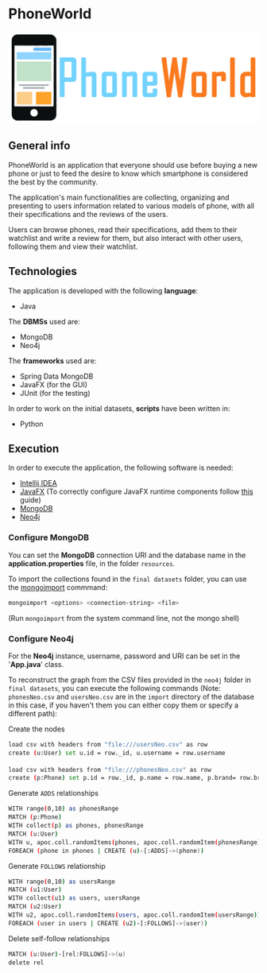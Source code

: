 # PhoneWorld

![alt text](https://github.com/FrankMartoccia/phoneworld/blob/master/src/main/resources/logo-3.png)

## General info

PhoneWorld is an application that everyone should use before buying a new
phone or just to feed the desire to know which smartphone is considered the best
by the community.

The application's main functionalities are collecting, organizing and presenting to
users information related to various models of phone, with
all their specifications and the reviews of the users.

Users can browse phones, read their specifications, add them to their watchlist
and write a review for them, but also interact with other users, following them
and view their watchlist.

## Technologies
The application is developed with the following **language**:
* Java

The **DBMSs** used are:
* MongoDB
* Neo4j

The **frameworks** used are:
* Spring Data MongoDB
* JavaFX (for the GUI)
* JUnit (for the testing)

In order to work on the initial datasets, **scripts** have been written in:
* Python

## Execution

In order to execute the application, the following software is needed: 

* [Intellij IDEA](https://www.jetbrains.com/idea/download/) 
* [JavaFX](https://openjfx.io/) (To correctly configure JavaFX runtime components follow [this](https://ashley-tharp.medium.com/solved-error-javafx-runtime-components-are-missing-and-are-required-to-run-this-application-ec4779eb796d) guide) 
* [MongoDB](https://www.mongodb.com/try/download/community)
* [Neo4j](https://neo4j.com/download/) 

### Configure MongoDB

You can set the **MongoDB** connection URI and the database name in the **application.properties** file, in the folder `resources`.

To import the collections found in the `final datasets` folder, you can use the [mongoimport](https://www.mongodb.com/docs/database-tools/mongoimport/#mongodb-binary-bin.mongoimport) commmand: 
```sh
mongoimport <options> <connection-string> <file>
```
(Run `mongoimport` from the system command line, not the mongo shell)

### Configure Neo4j

For the **Neo4j** instance, username, password and URI can be set in the '**App.java**' class. 

To reconstruct the graph from the CSV files provided in the `neo4j` folder in `final datasets`, you can execute the following commands (Note: `phonesNeo.csv` and `usersNeo.csv` are in the `import` directory of the database in this case, if you haven't them you can either copy them or specify a different path): 

Create the nodes

```sh
load csv with headers from "file:///usersNeo.csv" as row    
create (u:User) set u.id = row._id, u.username = row.username

load csv with headers from "file:///phonesNeo.csv" as row    
create (p:Phone) set p.id = row._id, p.name = row.name, p.brand= row.brand, p.picture= row.picture
```
Generate `ADDS` relationships
```sh
WITH range(0,10) as phonesRange
MATCH (p:Phone)
WITH collect(p) as phones, phonesRange
MATCH (u:User)
WITH u, apoc.coll.randomItems(phones, apoc.coll.randomItem(phonesRange)) as phones
FOREACH (phone in phones | CREATE (u)-[:ADDS]->(phone))
```
Generate `FOLLOWS` relationship
```sh
WITH range(0,10) as usersRange
MATCH (u1:User)
WITH collect(u1) as users, usersRange
MATCH (u2:User)
WITH u2, apoc.coll.randomItems(users, apoc.coll.randomItem(usersRange)) as users
FOREACH (user in users | CREATE (u2)-[:FOLLOWS]->(user))
```
Delete self-follow relationships
```sh
MATCH (u:User)-[rel:FOLLOWS]->(u) 
delete rel
```







